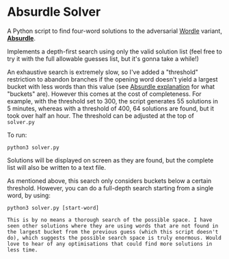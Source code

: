 # Absurdle Solver

A Python script to find four-word solutions to the adversarial [Wordle](https://www.nytimes.com/games/wordle/index.html) variant, [**Absurdle**](https://qntm.org/files/absurdle/absurdle.html).

Implements a depth-first search using only the valid solution list (feel free to try it with the full allowable guesses list, but it's gonna take a while!)

An exhaustive search is extremely slow, so I've added a "threshold" restriction to abandon branches if the opening word doesn't yield a largest bucket with less words than this value (see [Absurdle explanation](https://qntm.org/absurdle) for what "buckets" are). However this comes at the cost of completeness. For example, with the threshold set to 300, the script generates 55 solutions in 5 minutes, whereas with a threshold of 400, 64 solutions are found, but it took over half an hour. The threshold can be adjusted at the top of `solver.py`

To run:

```
python3 solver.py
```

Solutions will be displayed on screen as they are found, but the complete list will also be written to a text file.

As mentioned above, this search only considers buckets below a certain threshold. However, you can do a full-depth search starting from a single word, by using:

```
python3 solver.py [start-word]

This is by no means a thorough search of the possible space. I have seen other solutions where they are using words that are not found in the largest bucket from the previous guess (which this script doesn't do), which suggests the possible search space is truly enormous. Would love to hear of any optimisations that could find more solutions in less time.